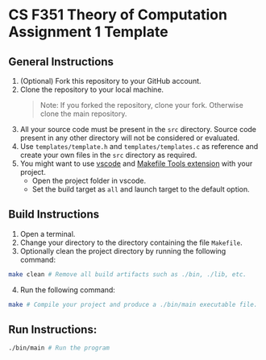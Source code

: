 # CS F351 Theory of Computation Assignment 1 Template

## General Instructions

1. (Optional) Fork this repository to your GitHub account. 
2. Clone the repository to your local machine.
    > Note: If you forked the repository, clone your fork. Otherwise clone the main repository. 
3. All your source code must be present in the `src` directory. Source code present in any other directory will not be considered or evaluated. 
4. Use `templates/template.h` and `templates/templates.c` as reference and create your own files in the `src` directory as required.
5. You might want to use [vscode](https://code.visualstudio.com/) and [Makefile Tools extension](https://marketplace.visualstudio.com/items?itemName=ms-vscode.makefile-tools) with your project.
    - Open the project folder in vscode. 
    - Set the build target as `all` and launch target to the default option.


## Build Instructions
1. Open a terminal.
2. Change your directory to the directory containing the file `Makefile`.
3. Optionally clean the project directory by running the following command:

```sh
make clean # Remove all build artifacts such as ./bin, ./lib, etc.
```

4. Run the following command:

```sh
make # Compile your project and produce a ./bin/main executable file. 
```


## Run Instructions:

```sh
./bin/main # Run the program
```